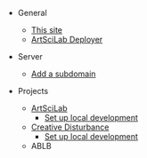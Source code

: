 - General
  - [This site](/)
  - [ArtSciLab Deployer](deployer.md)

- Server
  - [Add a subdomain](/server/addSubdomain.md)

- Projects
  - [ArtSciLab](/projects/artscilab/)
    - [Set up local development](/projects/artscilab/localDevelopment.md)
  - [Creative Disturbance](/projects/cd/)
    - [Set up local development](/projects/cd/localDevelopment.md)
  - ABLB

